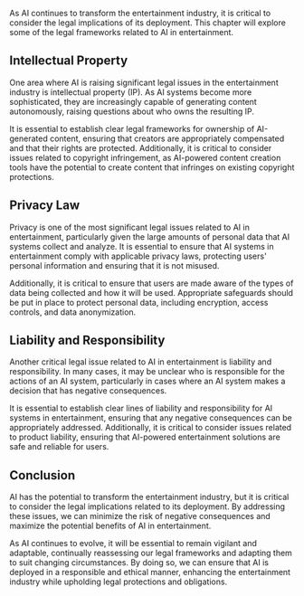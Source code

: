 
As AI continues to transform the entertainment industry, it is critical to consider the legal implications of its deployment. This chapter will explore some of the legal frameworks related to AI in entertainment.

Intellectual Property
---------------------

One area where AI is raising significant legal issues in the entertainment industry is intellectual property (IP). As AI systems become more sophisticated, they are increasingly capable of generating content autonomously, raising questions about who owns the resulting IP.

It is essential to establish clear legal frameworks for ownership of AI-generated content, ensuring that creators are appropriately compensated and that their rights are protected. Additionally, it is critical to consider issues related to copyright infringement, as AI-powered content creation tools have the potential to create content that infringes on existing copyright protections.

Privacy Law
-----------

Privacy is one of the most significant legal issues related to AI in entertainment, particularly given the large amounts of personal data that AI systems collect and analyze. It is essential to ensure that AI systems in entertainment comply with applicable privacy laws, protecting users' personal information and ensuring that it is not misused.

Additionally, it is critical to ensure that users are made aware of the types of data being collected and how it will be used. Appropriate safeguards should be put in place to protect personal data, including encryption, access controls, and data anonymization.

Liability and Responsibility
----------------------------

Another critical legal issue related to AI in entertainment is liability and responsibility. In many cases, it may be unclear who is responsible for the actions of an AI system, particularly in cases where an AI system makes a decision that has negative consequences.

It is essential to establish clear lines of liability and responsibility for AI systems in entertainment, ensuring that any negative consequences can be appropriately addressed. Additionally, it is critical to consider issues related to product liability, ensuring that AI-powered entertainment solutions are safe and reliable for users.

Conclusion
----------

AI has the potential to transform the entertainment industry, but it is critical to consider the legal implications related to its deployment. By addressing these issues, we can minimize the risk of negative consequences and maximize the potential benefits of AI in entertainment.

As AI continues to evolve, it will be essential to remain vigilant and adaptable, continually reassessing our legal frameworks and adapting them to suit changing circumstances. By doing so, we can ensure that AI is deployed in a responsible and ethical manner, enhancing the entertainment industry while upholding legal protections and obligations.

